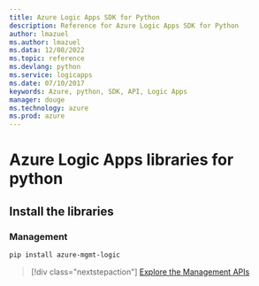 ```yaml
---
title: Azure Logic Apps SDK for Python
description: Reference for Azure Logic Apps SDK for Python
author: lmazuel
ms.author: lmazuel
ms.data: 12/08/2022
ms.topic: reference
ms.devlang: python
ms.service: logicapps
ms.date: 07/10/2017
keywords: Azure, python, SDK, API, Logic Apps
manager: douge
ms.technology: azure
ms.prod: azure
---
```

# Azure Logic Apps libraries for python

## Install the libraries


### Management

```bash
pip install azure-mgmt-logic
```
> [!div class="nextstepaction"]
> [Explore the Management APIs](/python/api/overview/azure/logicapps/management)